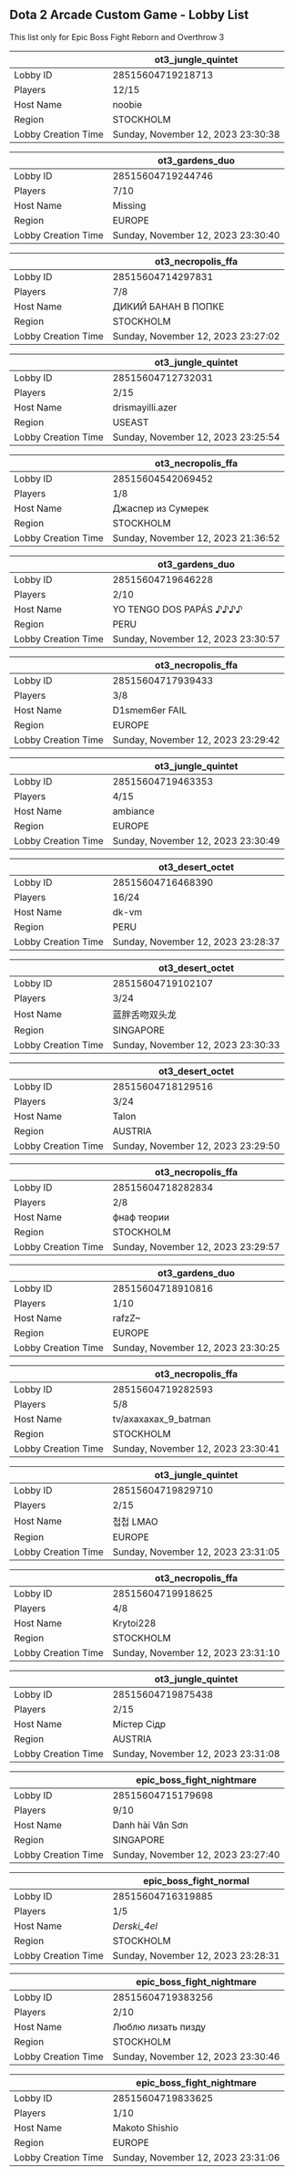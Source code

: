 ## Dota 2 Arcade Custom Game - Lobby List

This list only for Epic Boss Fight Reborn and Overthrow 3

|  | ot3_jungle_quintet |
| ------ | ------ |
| Lobby ID | 28515604719218713 |
| Players | 12/15 |
| Host Name | noobie |
| Region | STOCKHOLM |
| Lobby Creation Time | Sunday, November 12, 2023 23:30:38 |


|  | ot3_gardens_duo |
| ------ | ------ |
| Lobby ID | 28515604719244746 |
| Players | 7/10 |
| Host Name | Missing |
| Region | EUROPE |
| Lobby Creation Time | Sunday, November 12, 2023 23:30:40 |


|  | ot3_necropolis_ffa |
| ------ | ------ |
| Lobby ID | 28515604714297831 |
| Players | 7/8 |
| Host Name | ДИКИЙ БАНАН В ПОПКЕ |
| Region | STOCKHOLM |
| Lobby Creation Time | Sunday, November 12, 2023 23:27:02 |


|  | ot3_jungle_quintet |
| ------ | ------ |
| Lobby ID | 28515604712732031 |
| Players | 2/15 |
| Host Name | drismayilli.azer |
| Region | USEAST |
| Lobby Creation Time | Sunday, November 12, 2023 23:25:54 |


|  | ot3_necropolis_ffa |
| ------ | ------ |
| Lobby ID | 28515604542069452 |
| Players | 1/8 |
| Host Name | Джаспер из Сумерек |
| Region | STOCKHOLM |
| Lobby Creation Time | Sunday, November 12, 2023 21:36:52 |


|  | ot3_gardens_duo |
| ------ | ------ |
| Lobby ID | 28515604719646228 |
| Players | 2/10 |
| Host Name | YO TENGO DOS PAPÁS ♪♪♪♪ |
| Region | PERU |
| Lobby Creation Time | Sunday, November 12, 2023 23:30:57 |


|  | ot3_necropolis_ffa |
| ------ | ------ |
| Lobby ID | 28515604717939433 |
| Players | 3/8 |
| Host Name | D1smem6er FAIL |
| Region | EUROPE |
| Lobby Creation Time | Sunday, November 12, 2023 23:29:42 |


|  | ot3_jungle_quintet |
| ------ | ------ |
| Lobby ID | 28515604719463353 |
| Players | 4/15 |
| Host Name | ambiance |
| Region | EUROPE |
| Lobby Creation Time | Sunday, November 12, 2023 23:30:49 |


|  | ot3_desert_octet |
| ------ | ------ |
| Lobby ID | 28515604716468390 |
| Players | 16/24 |
| Host Name | dk-vm |
| Region | PERU |
| Lobby Creation Time | Sunday, November 12, 2023 23:28:37 |


|  | ot3_desert_octet |
| ------ | ------ |
| Lobby ID | 28515604719102107 |
| Players | 3/24 |
| Host Name | 蓝胖舌吻双头龙 |
| Region | SINGAPORE |
| Lobby Creation Time | Sunday, November 12, 2023 23:30:33 |


|  | ot3_desert_octet |
| ------ | ------ |
| Lobby ID | 28515604718129516 |
| Players | 3/24 |
| Host Name | Talon |
| Region | AUSTRIA |
| Lobby Creation Time | Sunday, November 12, 2023 23:29:50 |


|  | ot3_necropolis_ffa |
| ------ | ------ |
| Lobby ID | 28515604718282834 |
| Players | 2/8 |
| Host Name | фнаф теории |
| Region | STOCKHOLM |
| Lobby Creation Time | Sunday, November 12, 2023 23:29:57 |


|  | ot3_gardens_duo |
| ------ | ------ |
| Lobby ID | 28515604718910816 |
| Players | 1/10 |
| Host Name | rafzZ~ |
| Region | EUROPE |
| Lobby Creation Time | Sunday, November 12, 2023 23:30:25 |


|  | ot3_necropolis_ffa |
| ------ | ------ |
| Lobby ID | 28515604719282593 |
| Players | 5/8 |
| Host Name | tv/axaxaxax_9_batman |
| Region | STOCKHOLM |
| Lobby Creation Time | Sunday, November 12, 2023 23:30:41 |


|  | ot3_jungle_quintet |
| ------ | ------ |
| Lobby ID | 28515604719829710 |
| Players | 2/15 |
| Host Name | 첩첩 LMAO |
| Region | EUROPE |
| Lobby Creation Time | Sunday, November 12, 2023 23:31:05 |


|  | ot3_necropolis_ffa |
| ------ | ------ |
| Lobby ID | 28515604719918625 |
| Players | 4/8 |
| Host Name | Krytoi228 |
| Region | STOCKHOLM |
| Lobby Creation Time | Sunday, November 12, 2023 23:31:10 |


|  | ot3_jungle_quintet |
| ------ | ------ |
| Lobby ID | 28515604719875438 |
| Players | 2/15 |
| Host Name | Містер Сідр |
| Region | AUSTRIA |
| Lobby Creation Time | Sunday, November 12, 2023 23:31:08 |


|  | epic_boss_fight_nightmare |
| ------ | ------ |
| Lobby ID | 28515604715179698 |
| Players | 9/10 |
| Host Name | Danh hài Vân Sơn |
| Region | SINGAPORE |
| Lobby Creation Time | Sunday, November 12, 2023 23:27:40 |


|  | epic_boss_fight_normal |
| ------ | ------ |
| Lobby ID | 28515604716319885 |
| Players | 1/5 |
| Host Name | _Derski_4el_ |
| Region | STOCKHOLM |
| Lobby Creation Time | Sunday, November 12, 2023 23:28:31 |


|  | epic_boss_fight_nightmare |
| ------ | ------ |
| Lobby ID | 28515604719383256 |
| Players | 2/10 |
| Host Name | Люблю лизать пизду |
| Region | STOCKHOLM |
| Lobby Creation Time | Sunday, November 12, 2023 23:30:46 |


|  | epic_boss_fight_nightmare |
| ------ | ------ |
| Lobby ID | 28515604719833625 |
| Players | 1/10 |
| Host Name | Makoto Shishio |
| Region | EUROPE |
| Lobby Creation Time | Sunday, November 12, 2023 23:31:06 |


